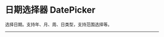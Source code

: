 # 日期选择器 DatePicker

选择日期。支持年、月、周、日类型，支持范围选择等。

---

<script setup>
import PickerBasicUse from "./component/picker-basic-use.md"
import PickerMonth from "./component/picker-month.md"
import PickerYear from "./component/picker-year.md"
import PickerWeek from "./component/picker-week.md"
import PickerShowTime from "./component/picker-show-time.md"
import PickerRange from "./component/picker-range.md"
import PickerDefault from "./component/picker-default-value.md"
import PickerDisabledTime from "./component/picker-disabled-time.md"
import PickerShortcut from "./component/picker-shortcut.md"
import PickerShortcutPosition from "./component/picker-shortcut-position.md"
import PickerSize from "./component/picker-size.md"
import PickerCell from "./component/picker-cell.md"
import PickerExtra from "./component/picker-extra.md"
import PickerDisabled from "./component/picker-disabled.md"
import PickerVmodel from "./component/picker-vmodel.md"
import PickerTrigger from "./component/picker-trigger.md"
import PickerPanel from "./component/picker-panel.md"
import PickerApi from "./component/picker-api.md"
</script>

<picker-basic-use />
<picker-month />
<picker-year />
<picker-week />
<picker-show-time />
<picker-range />
<picker-default />
<picker-disabled-time />
<picker-shortcut />
<picker-shortcut-position />
<picker-size />
<picker-extra />
<picker-disabled />
<picker-cell />
<picker-vmodel />
<picker-trigger />
<picker-panel />
<picker-api />

